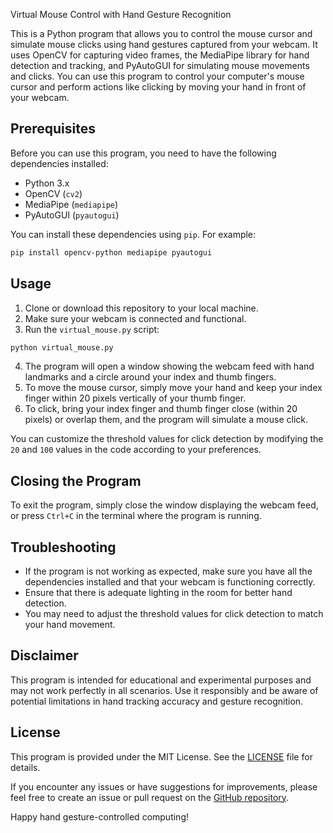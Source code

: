 Virtual Mouse Control with Hand Gesture Recognition

This is a Python program that allows you to control the mouse cursor and simulate mouse clicks using hand gestures captured from your webcam. It uses OpenCV for capturing video frames, the MediaPipe library for hand detection and tracking, and PyAutoGUI for simulating mouse movements and clicks. You can use this program to control your computer's mouse cursor and perform actions like clicking by moving your hand in front of your webcam.

## Prerequisites

Before you can use this program, you need to have the following dependencies installed:

- Python 3.x
- OpenCV (`cv2`)
- MediaPipe (`mediapipe`)
- PyAutoGUI (`pyautogui`)

You can install these dependencies using `pip`. For example:

```bash
pip install opencv-python mediapipe pyautogui
```

## Usage

1. Clone or download this repository to your local machine.
2. Make sure your webcam is connected and functional.
3. Run the `virtual_mouse.py` script:

```bash
python virtual_mouse.py
```

4. The program will open a window showing the webcam feed with hand landmarks and a circle around your index and thumb fingers.
5. To move the mouse cursor, simply move your hand and keep your index finger within 20 pixels vertically of your thumb finger.
6. To click, bring your index finger and thumb finger close (within 20 pixels) or overlap them, and the program will simulate a mouse click.

You can customize the threshold values for click detection by modifying the `20` and `100` values in the code according to your preferences.

## Closing the Program

To exit the program, simply close the window displaying the webcam feed, or press `Ctrl+C` in the terminal where the program is running.

## Troubleshooting

- If the program is not working as expected, make sure you have all the dependencies installed and that your webcam is functioning correctly.
- Ensure that there is adequate lighting in the room for better hand detection.
- You may need to adjust the threshold values for click detection to match your hand movement.

## Disclaimer

This program is intended for educational and experimental purposes and may not work perfectly in all scenarios. Use it responsibly and be aware of potential limitations in hand tracking accuracy and gesture recognition.

## License

This program is provided under the MIT License. See the [LICENSE](LICENSE) file for details.

If you encounter any issues or have suggestions for improvements, please feel free to create an issue or pull request on the [GitHub repository](https://github.com/yourusername/your-repo).

Happy hand gesture-controlled computing!
